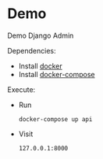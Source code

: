 # Demo

Demo Django Admin

Dependencies:

* Install [docker](https://docs.docker.com/engine/installation/linux/ubuntulinux/)
* Install [docker-compose](https://docs.docker.com/compose/install/)

Execute:

* Run

      docker-compose up api

* Visit

      127.0.0.1:8000

